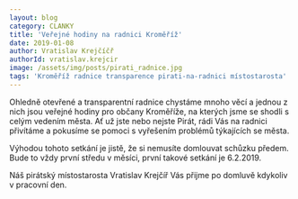 ```yaml
---
layout: blog
category: CLANKY
title: 'Veřejné hodiny na radnici Kroměříž'
date: 2019-01-08
author: Vratislav Krejčíčř
authorId: vratislav.krejcir
image: /assets/img/posts/pirati_radnice.jpg
tags: 'Kroměříž radnice transparence pirati-na-radnici místostarosta'
---
```


Ohledně otevřené a transparentní radnice chystáme mnoho věcí a jednou z nich jsou veřejné hodiny pro občany Kroměříže, na kterých jsme se shodli s celým vedením města. Ať už jste nebo nejste Pirát, rádi Vás na radnici přivítáme a pokusíme se pomoci s vyřešením problémů týkajících se města.

Výhodou tohoto setkání je jistě, že si nemusíte domlouvat schůzku předem. Bude to vždy první středu v měsíci, první takové setkání je 6.2.2019.

Náš pirátský místostarosta Vratislav Krejčíř Vás přijme po domluvě kdykoliv v pracovní den.

